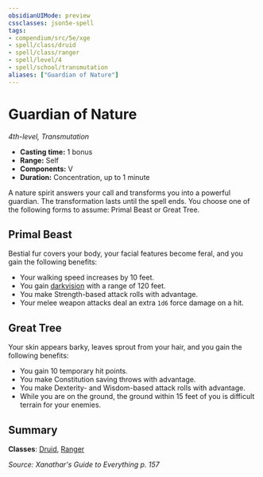 ```yaml
---
obsidianUIMode: preview
cssclasses: json5e-spell
tags:
- compendium/src/5e/xge
- spell/class/druid
- spell/class/ranger
- spell/level/4
- spell/school/transmutation
aliases: ["Guardian of Nature"]
---
```

# Guardian of Nature
*4th-level, Transmutation*  

- **Casting time:** 1 bonus
- **Range:** Self
- **Components:** V
- **Duration:** Concentration, up to 1 minute

A nature spirit answers your call and transforms you into a powerful guardian. The transformation lasts until the spell ends. You choose one of the following forms to assume: Primal Beast or Great Tree.

## Primal Beast

Bestial fur covers your body, your facial features become feral, and you gain the following benefits:

- Your walking speed increases by 10 feet.  
- You gain [darkvision](_senses.md#darkvision) with a range of 120 feet.  
- You make Strength-based attack rolls with advantage.  
- Your melee weapon attacks deal an extra `1d6` force damage on a hit.  

## Great Tree

Your skin appears barky, leaves sprout from your hair, and you gain the following benefits:

- You gain 10 temporary hit points.  
- You make Constitution saving throws with advantage.  
- You make Dexterity- and Wisdom-based attack rolls with advantage.  
- While you are on the ground, the ground within 15 feet of you is difficult terrain for your enemies.  

## Summary

**Classes**: [Druid](druid.md), [Ranger](ranger.md)

*Source: Xanathar's Guide to Everything p. 157*
